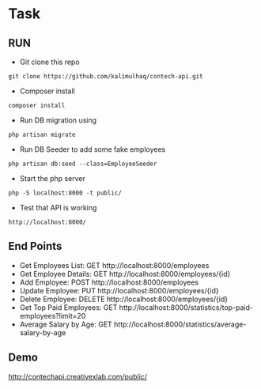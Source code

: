 # Task

## RUN

- Git clone this repo
```
git clone https://github.com/kalimulhaq/contech-api.git
```
- Composer install 
```
composer install
```
- Run DB migration using 
```
php artisan migrate
```
- Run DB Seeder to add some fake employees 
```
php artisan db:seed --class=EmployeeSeeder
```
- Start the php server 
```
php -S localhost:8000 -t public/
```
- Test that API is working
```
http://localhost:8000/
```

## End Points
- Get Employees List: GET http://localhost:8000/employees
- Get Employee Details: GET http://localhost:8000/employees/{id}
- Add Employee: POST http://localhost:8000/employees
- Update Employee: PUT http://localhost:8000/employees/{id}
- Delete Employee: DELETE http://localhost:8000/employees/{id}
- Get Top Paid Employees: GET http://localhost:8000/statistics/top-paid-employees?limit=20
- Average Salary by Age: GET http://localhost:8000/statistics/average-salary-by-age

## Demo

http://contechapi.creativexlab.com/public/
